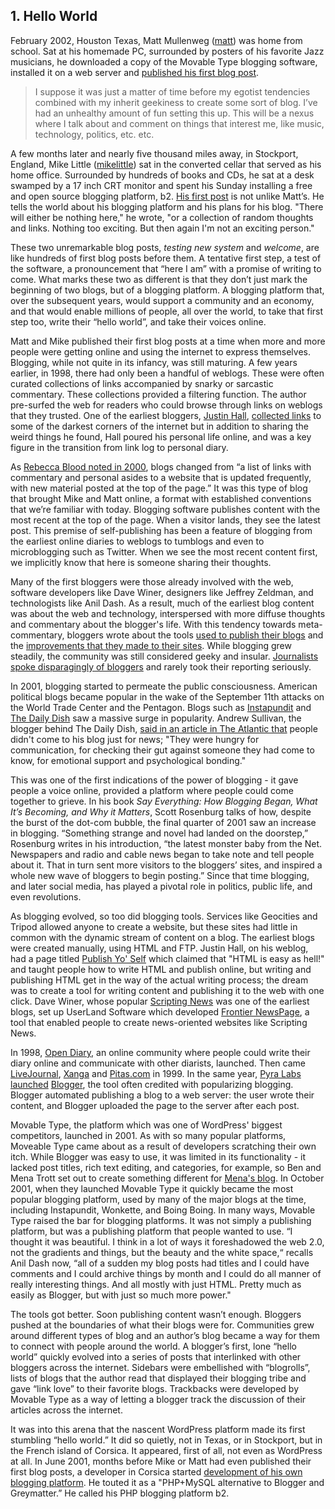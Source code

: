 ## 1. Hello World

February 2002, Houston Texas, Matt Mullenweg ([matt](http://profiles.wordpress.org/matt)) was home from school. Sat at his homemade PC, surrounded by posters of his favorite Jazz musicians, he downloaded a copy of the Movable Type blogging software, installed it on a web server and [published his first blog post](http://ma.tt/2002/02/testing-new-system/).

> I suppose it was just a matter of time before my egotist tendencies combined with my inherit geekiness to create some sort of blog. I’ve had an unhealthy amount of fun setting this up. This will be a nexus where I talk about and comment on things that interest me, like music, technology, politics, etc. etc.

A few months later and nearly five thousand miles away, in Stockport, England, Mike Little ([mikelittle](http://profiles.wordpress.org/mikelittle)) sat in the converted cellar that served as his home office. Surrounded by  hundreds of books and CDs, he sat at a desk swamped by a 17 inch CRT monitor and spent his Sunday installing a free and open source blogging platform, b2. [His first post](http://zed1.com/journalized/archives/2002/04/21/welcome/) is not unlike Matt’s. He tells the world about his blogging platform and his plans for his blog. "There will either be nothing here," he wrote, "or a collection of random thoughts and links. Nothing too exciting. But then again I'm not an exciting person."

These two unremarkable blog posts, _testing new system_ and _welcome_, are like hundreds of first blog posts before them. A tentative first step, a test of the software, a pronouncement that “here I am” with a promise of writing to come. What marks these two as different is that they don’t just mark the beginning of two blogs, but of a blogging platform. A blogging platform that, over the subsequent years, would support a community and an economy, and that would enable millions of people, all over the world, to take that first step too, write their “hello world”, and take their voices online.


Matt and Mike published their first blog posts at a time when more and more people were getting online and using the internet to express themselves. Blogging, while not quite in its infancy, was still maturing. A few years earlier, in 1998, there had only been a handful of weblogs. These were often curated collections of links accompanied by snarky or sarcastic commentary. These collections provided a filtering function. The author pre-surfed the web for readers who could browse through links on weblogs that they trusted. One of the earliest bloggers, [Justin Hall](http://www.links.net/), [collected links](http://www.links.net/www/index.html) to some of the darkest corners of the internet but in addition to sharing the weird things he found, Hall poured his personal life online, and was a key figure in the transition from link log to personal diary. 

As [Rebecca Blood noted in 2000](http://www.rebeccablood.net/essays/weblog_history.html), blogs changed from “a list of links with commentary and personal asides to a website that is updated frequently, with new material posted at the top of the page.” It was this type of blog that brought Mike and Matt online, a format with established conventions that we’re familiar with today. Blogging software publishes content with the most recent at the top of the page. When a visitor lands, they see the latest post. This premise of self-publishing has been a feature of blogging from the earliest online diaries to weblogs to tumblogs and even to microblogging such as Twitter. When we see the most recent content first, we implicitly know that here is someone sharing their thoughts.

Many of the first bloggers were those already involved with the web, software developers like Dave Winer, designers like Jeffrey Zeldman, and technologists like Anil Dash. As a result, much of the earliest blog content was about the web and technology, interspersed with more diffuse thoughts and commentary about the blogger's life. With this tendency towards meta-commentary, bloggers wrote about the tools [used to publish their blogs](http://scripting.com/1997/11/24.html) and the [improvements that they made to their sites](http://dashes.com/anil/1999/08/pulldown-menus.html). While blogging grew steadily, the community was still considered geeky and insular. [Journalists spoke disparagingly of bloggers](http://www.nytimes.com/2002/05/05/books/the-close-reader-at-large-in-the-blogosphere.html) and rarely took their reporting seriously.

In 2001, blogging started to permeate the public consciousness. American political blogs became popular in the wake of the September 11th attacks on the World Trade Center and the Pentagon. Blogs such as [Instapundit](http://pjmedia.com/instapundit/) and [The Daily Dish](http://dish.andrewsullivan.com/) saw a massive surge in popularity. Andrew Sullivan, the blogger behind The Daily Dish, [said in an article in The Atlantic that](http://sullivanarchives.theatlantic.com/culture.php) people didn't come to his blog just for news; "They were hungry for communication, for checking their gut against someone they had come to know, for emotional support and psychological bonding."

This was one of the first indications of the power of blogging - it gave people a voice online, provided a platform where people could come together to grieve.  In his book _Say Everything: How Blogging Began, What It’s Becoming, and Why it Matters_, Scott Rosenburg talks of how, despite the burst of the dot-com bubble, the final quarter of 2001 saw an increase in blogging. “Something strange and novel had landed on the doorstep,” Rosenburg writes in his introduction, “the latest monster baby from the Net. Newspapers and radio and cable news began to take note and tell people about it. That in turn sent more visitors to the bloggers’ sites, and inspired a whole new wave of bloggers to begin posting.” Since that time blogging, and later social media, has played a pivotal role in politics, public life, and even revolutions.


As blogging evolved, so too did blogging tools. Services like Geocities and Tripod allowed anyone to create a website, but these sites had little in common with the dynamic stream of content on a blog. The earliest blogs were created manually, using HTML and FTP. Justin Hall, on his weblog, had a page titled [Publish Yo' Self](http://www.links.net/webpub/) which claimed that "HTML is easy as hell!" and taught people how to write HTML and publish online, but writing and publishing HTML get in the way of the actual writing process; the dream was to create a tool for writing content and publishing it to the web with one click. Dave Winer, whose popular [Scripting News](http://scripting.com/) was one of the earliest blogs, set up UserLand Software which developed [Frontier NewsPage](http://scripting.com/frontier/netScripting/newsPage.html), a tool that enabled people to create news-oriented websites like Scripting News.

In 1998, [Open Diary,](http://www.opendiary.com/) an online community where people could write their diary online and communicate with other diarists, launched. Then came [LiveJournal](http://www.livejournal.com/), [Xanga](http://xanga.com/) and [Pitas.com](http://www.pitas.com/) in 1999. In the same year, [Pyra Labs launched](http://evhead.com/1999/08/we-just-launched-cool-new-tool-at-pyra.asp) [Blogger](http://blogger.com), the tool often credited with popularizing blogging. Blogger automated publishing a blog to a web server: the user wrote their content, and Blogger uploaded the page to the server after each post.

Movable Type, the platform which was one of WordPress' biggest competitors, launched in 2001. As with so many popular platforms, Moveable Type came about as a result of developers scratching their own itch. While Blogger was easy to use, it was limited in its functionality - it lacked post titles, rich text editing, and categories, for example, so Ben and Mena Trott set out to create something different for [Mena's blog](http://www.dollarshort.org/). In October 2001, when they launched Movable Type it quickly became the most popular blogging platform, used by many of the major blogs at the time, including Instapundit, Wonkette, and Boing Boing. In many ways, Movable Type raised the bar for blogging platforms. It was not simply a publishing platform, but was a publishing platform that people wanted to use. “I thought it was beautiful. I think in a lot of ways it foreshadowed the web 2.0, not the gradients and things, but the beauty and the white space,“ recalls Anil Dash now, “all of a sudden my blog posts had titles and I could have comments and I could archive things by month and I could do all manner of really interesting things. And all mostly with just HTML. Pretty much as easily as Blogger, but with just so much more power."

The tools got better. Soon publishing content wasn’t enough. Bloggers pushed at the boundaries of what their blogs were for. Communities grew around different types of blog and an author’s blog became a way for them to connect with people around the world. A blogger’s first, lone “hello world” quickly evolved into a series of posts that interlinked with other bloggers across the internet. Sidebars were embellished with “blogrolls”, lists of blogs that the author read that displayed their blogging tribe and gave “link love” to their favorite blogs. Trackbacks were developed by Movable Type as a way of letting a blogger track the discussion of their articles across the internet. 

It was into this arena that the nascent WordPress platform made its first stumbling “hello world.” It did so quietly, not in Texas, or in Stockport, but in the French island of Corsica. It appeared, first of all, not even as WordPress at all. In June 2001, months before Mike or Matt had even published their first blog posts, a developer in Corsica started [development of his own blogging platform](http://zengun.org/weblog/archives/2001/06/post1958/). He touted it as a "PHP+MySQL alternative to Blogger and Greymatter.” He called his PHP blogging platform b2.
